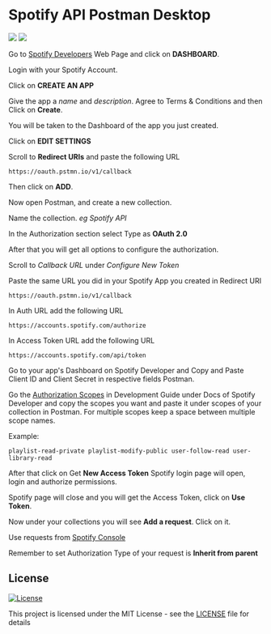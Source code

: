 # Spotify API Postman Desktop

<img src="https://img.shields.io/badge/Spotify-1ED760?&style=for-the-badge&logo=spotify&logoColor=white"/> <img src="https://img.shields.io/badge/Postman-FF6C37?style=for-the-badge&logo=postman&logoColor=white"/>

Go to [Spotify Developers](https://developer.spotify.com/) Web Page and click on **DASHBOARD**.

Login with your Spotify Account.

Click on **CREATE AN APP**

Give the app a *name* and *description*. 
Agree to Terms & Conditions and then Click on **Create**.

You will be taken to the Dashboard of the app you just created.

Click on **EDIT SETTINGS**

Scroll to **Redirect URIs** and paste the following URL
```
https://oauth.pstmn.io/v1/callback
```

Then click on **ADD**.

Now open Postman, and create a new collection.

Name the collection. *eg Spotify API*

In the Authorization section select Type as **OAuth 2.0**

After that you will get all options to configure the authorization.

Scroll to *Callback URL* under *Configure New Token*

Paste the same URL you did in your Spotify App you created in Redirect URI
```
https://oauth.pstmn.io/v1/callback
```
In Auth URL add the following URL
```
https://accounts.spotify.com/authorize
```

In Access Token URL add the following URL
```
https://accounts.spotify.com/api/token
```

Go to your app's Dashboard on Spotify Developer and Copy and Paste Client ID and Client Secret in respective fields Postman.

Go the [Authorization Scopes](https://developer.spotify.com/documentation/general/guides/authorization/scopes/) in Development Guide under Docs of Spotify Developer and copy the scopes you want and paste it under scopes of your collection in Postman. For multiple scopes keep a space between multiple scope names.

Example: 
```
playlist-read-private playlist-modify-public user-follow-read user-library-read
```
After that click on Get **New Access Token**
Spotify login page will open, login and authorize permissions.

Spotify page will close and you will get the Access Token, click on **Use Token**.

Now under your collections you will see **Add a request**. Click on it.

Use requests from [Spotify Console](https://developer.spotify.com/console/)

Remember to set Authorization Type of your request is **Inherit from parent**


## License

[![License](http://img.shields.io/:license-mit-blue.svg?style=flat-square)](http://badges.mit-license.org)

This project is licensed under the MIT License - see the [LICENSE](LICENSE) file for details
